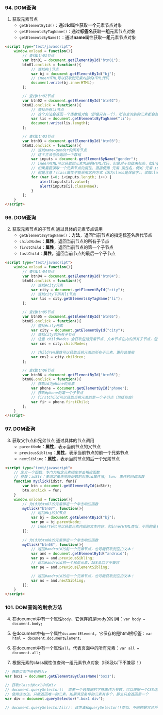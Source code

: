 ### 94. DOM查询

1. 获取元素节点
    - `getElementById()`：通过**id**属性获取**一个**元素节点对象
    - `getElementsByTagName()`：通过**标签名**获取**一组**元素节点对象
    - `getElementsByName()`：通过**name**属性获取**一组**元素节点对象

```html
<script type="text/javascript">
    window.onload = function(){
        // 查找btn01节点
        var btn01 = document.getElementById("btn01");
        btn01.onclick = function(){
            // 查找#bj节点
            var bj = document.getElementById("bj");
            // ineerHTML可以获取到元素内部的HTML代码
            document.write(bj.innerHTML);
        };

        // 查找btn02节点
        var btn02 = document.getElementById("btn02");
        btn02.onclick = function(){
            // 查找所有li节点
            // 这个方法会返回一个类数组对象（即使只有一个），所有查询到的元素都会封装到对象中
            var lis = document.getElementsByTagName("li");
            document.write(lis.length);
        };

        // 查找btn03节点
        var btn03 = document.getElementById("btn03");
        btn03.onclick = function(){
            // 查找name=gender的所有节点
            // 这个方法也会返回一个数组
            var inputs = document.getElementByName("gender");
            // ineerHTML可以获取到元素内部的HTML代码，但是对于自结束标签，如input等，这个标签没有意义
            // 如果需要读取一个元素节点的属性，直接使用 元素.属性名，例如 元素.id 元素.name
            // 但是注意！class属性不能采用这种方式（因为class是保留字）。读取class属性时，需要使用 元素.className。
            for (var i=0; i<inputs.length; i++) {
                alert(inputs[i].value);
                alert(inputs[i].classNmae);
            }
        };
    }
</script>
```


### 96. DOM查询
2. 获取元素节点的子节点
    通过具体的元素节点调用
    - `getElementsByTagName()`：**方法**，返回当前节点的指定标签名后代节点
    - `childNodes`：**属性**，返回当前节点的所有子节点
    - `firstChild`：**属性**，返回当前节点的第一个子节点
    - `lastChild`：**属性**，返回当前节点的最后一个子节点

```html
<script type="text/javascript">
    window.onload = function(){
        // 查找btn04节点
        var btn04 = document.getElementById("btn04");
        btn04.onclick = function(){
            // 查找#city元素
            var city = document.getElementById("city");
            // 查找city下所有li节点
            var lis = city.getElementsByTagName("li");
        };

        // 查找btn05节点
        var btn05 = document.getElementById("btn05");
        btn05.onclick = function(){
            // 查找#city元素
            var city = document.getElementById("city");
            // 查找city的所有子节点
            // 注意 childNodes 会获取包括元素节点、文本节点在内的所有子节点，包括DOM标签之间的空白（IE8及以上）！
            var cns = city.childNodes; 

            // children属性可以获取当前元素的所有子元素，更符合使用
            var cns2 = city.children;
        };

        // 查找btn06节点
        var btn06 = document.getElementById("btn06");
        btn06.onclick = function(){
            // 获取id为phone的元素
            var phone = document.getElementById("phone");
            // 获取#phone的第一个子节点
            // firstChild可以获取当前元素的第一个子节点（包括空白）
            var fir = phone.firstChild;
        };
    }
</script>
```


### 97. DOM查询
3. 获取父节点和兄弟节点
    通过具体的节点调用
    - `parentNode`：**属性**，表示当前节点的父节点
    - `previousSibling`：**属性**，表示当前节点的前一个兄弟节点
    - `nextSibling`：**属性**，表示当前节点的后一个兄弟节点

```html
<script type="text/javascript">
    // 定义一个函数，专门为指定元素绑定单击相应函数
    // 参数：idStr：要绑定单击响应函数的对象id属性值; fun: 事件的回调函数
    function myClick(idStr, fun){
        var btn = document.getElementById(idStr);
        btn.onclick = fun;
    }
    window.onload = function(){
        // 为id为btn07的元素绑定一个单击响应函数
        myClick("btn07", function(){
            // 返回#bj的父节点
            var bj = document.getElementById("bj");
            var pn = bj.parentNode;
            // innerText可以获取元素内部的文本内容，和innerHTML类似，不同的是它会自动将html标签去除
        });
        
        // 为id为btn08的元素绑定一个单击响应函数
        myClick("btn08", function(){
            // 返回#android的前一个兄弟节点，也可能获取到空白文本！
            var and = document.getElementById("android");
            var ps = and.previousSibling;
            // 返回#android前一个兄弟元素，IE8及以下不兼容
            var pe = and.previousElementSibling;

            // 返回#android的后一个兄弟节点，也可能获取到空白文本！
            var ns = and.nextSibling;
        });
    }
</script>
```


### 101. DOM查询的剩余方法
4. 在document中有一个属性`body`，它保存的是body的引用：`var body = document.body;`
5. 在document中有一个属性`documentElement`，它保存的是html根标签：`var html = document.documentElement;`
6. 在document中有一个属性`all`，代表页面中的所有元素：`var all = document.all;`

7. 根据元素的class属性值查询一组元素节点对象（IE8及以下不兼容！）
```js
// 获取页面中所有的div
var box1 = document.getElementsByClassName("box1");

// 获取class为box1中的div
// document.querySelector()  需要一个选择器的字符串作为参数，可以根据一个CSS选择器来查询一个元素节点对象
// 使用该方法，只能返回唯一的元素，如果满足条件的元素有多个，那么只会返回第一个
var div = document.querySelector(".box1 div");

// document.querySelectorAll(): 该方法和querySelector()类似，不同的是它会将符合条件的元素封装在一个数组中
```